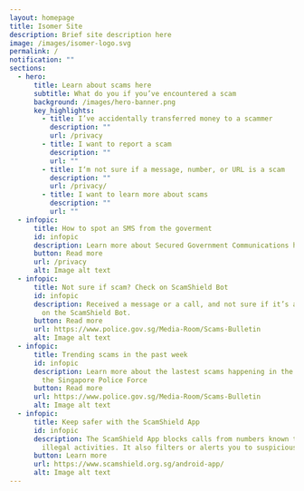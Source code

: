 ```yaml
---
layout: homepage
title: Isomer Site
description: Brief site description here
image: /images/isomer-logo.svg
permalink: /
notification: ""
sections:
  - hero:
      title: Learn about scams here
      subtitle: What do you if you’ve encountered a scam
      background: /images/hero-banner.png
      key_highlights:
        - title: I’ve accidentally transferred money to a scammer
          description: ""
          url: /privacy
        - title: I want to report a scam
          description: ""
          url: ""
        - title: I‘m not sure if a message, number, or URL is a scam
          description: ""
          url: /privacy/
        - title: I want to learn more about scams
          description: ""
          url: ""
  - infopic:
      title: How to spot an SMS from the goverment
      id: infopic
      description: Learn more about Secured Government Communications here
      button: Read more
      url: /privacy
      alt: Image alt text
  - infopic:
      title: Not sure if scam? Check on ScamShield Bot
      id: infopic
      description: Received a message or a call, and not sure if it’s a scam? Check it
        on the ScamShield Bot.
      button: Read more
      url: https://www.police.gov.sg/Media-Room/Scams-Bulletin
      alt: Image alt text
  - infopic:
      title: Trending scams in the past week
      id: infopic
      description: Learn more about the lastest scams happening in the past week from
        the Singapore Police Force
      button: Read more
      url: https://www.police.gov.sg/Media-Room/Scams-Bulletin
      alt: Image alt text
  - infopic:
      title: Keep safer with the ScamShield App
      id: infopic
      description: The ScamShield App blocks calls from numbers known to be used in
        illegal activities. It also filters or alerts you to suspicious SMSes.
      button: Learn more
      url: https://www.scamshield.org.sg/android-app/
      alt: Image alt text
---
```

